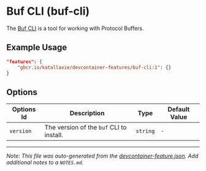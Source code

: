 
# Buf CLI (buf-cli)

The [Buf CLI](https://buf.build/) is a tool for working with Protocol Buffers.

## Example Usage

```json
"features": {
    "ghcr.io/katallaxie/devcontainer-features/buf-cli:1": {}
}
```

## Options

| Options Id | Description | Type | Default Value |
|-----|-----|-----|-----|
| `version` | The version of the `buf` CLI to install. | `string` | `-` |

---

_Note: This file was auto-generated from the [devcontainer-feature.json](https://github.com/katallaxie/devcontainer-features/blob/main/src/buf-cli/devcontainer-feature.json).  Add additional notes to a `NOTES.md`._
